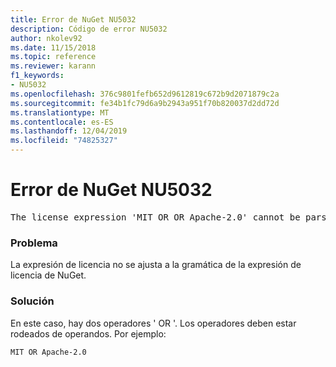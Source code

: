 ```yaml
---
title: Error de NuGet NU5032
description: Código de error NU5032
author: nkolev92
ms.date: 11/15/2018
ms.topic: reference
ms.reviewer: karann
f1_keywords:
- NU5032
ms.openlocfilehash: 376c9801fefb652d9612819c672b9d2071879c2a
ms.sourcegitcommit: fe34b1fc79d6a9b2943a951f70b820037d2dd72d
ms.translationtype: MT
ms.contentlocale: es-ES
ms.lasthandoff: 12/04/2019
ms.locfileid: "74825327"
---
```

# <a name="nuget-error-nu5032"></a>Error de NuGet NU5032
<pre>The license expression 'MIT OR OR Apache-2.0' cannot be parsed succesfully. The license expression is invalid.</pre>

### <a name="issue"></a>Problema

La expresión de licencia no se ajusta a la gramática de la expresión de licencia de NuGet.

### <a name="solution"></a>Solución

En este caso, hay dos operadores ' OR '. Los operadores deben estar rodeados de operandos. Por ejemplo:

```
MIT OR Apache-2.0
```
